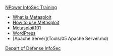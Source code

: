 
[NPower InfoSec Training]()

- [What is Metasploit](Tools/01Whatismetasploit.md)
- [How to use Metasploit](Tools/02IntroToMetaSploit.md)  
- [Metasploit101](Tools/03Metasploit101.md)
- [WordPress](Tools/04WordpressServer.md)
- [Apache Server](Tools/05 Apache Server.md)



[Depart of Defense InfoSec]()
